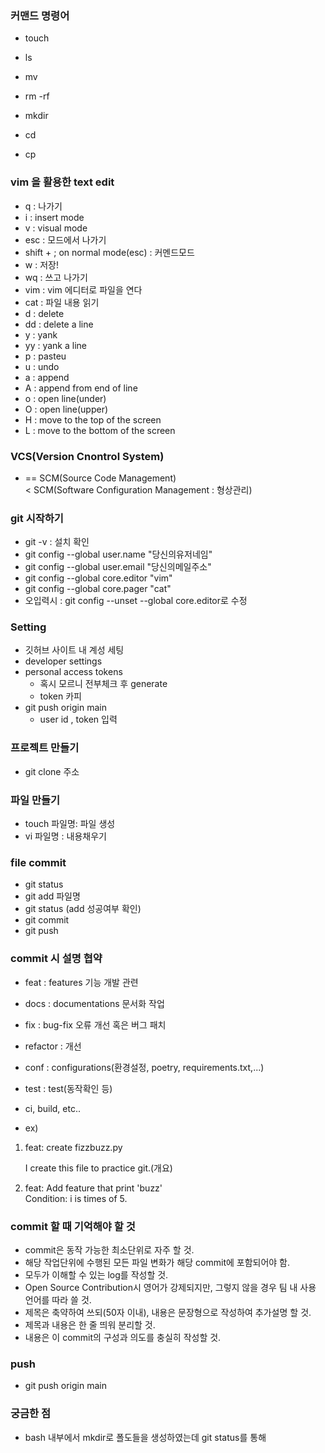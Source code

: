 ### 커맨드 명령어
- touch 
- ls
- mv
- rm -rf
- mkdir

- cd
- cp

### vim 을 활용한 text edit
- q : 나가기
- i : insert mode
- v : visual mode
- esc : 모드에서 나가기
- shift + ; on normal mode(esc) : 커멘드모드
- w : 저장!
- wq : 쓰고 나가기
- vim : vim 에디터로 파일을 연다
- cat : 파일 내용 읽기
- d : delete
- dd : delete a line
- y : yank
- yy : yank a line
- p : pasteu
- u : undo
- a : append
- A : append from end of line
- o : open line(under)
- O : open line(upper)
- H : move to the top of the screen
- L : move to the bottom of the screen

### VCS(Version Cnontrol System)
- == SCM(Source Code Management)  
< SCM(Software Configuration Management : 형상관리)

### git 시작하기
- git -v : 설치 확인
- git config --global user.name "당신의유저네임"
- git config --global user.email "당신의메일주소"
- git config --global core.editor "vim"
- git config --global core.pager "cat"
- 오입력시 : git config --unset --global core.editor로 수정

### Setting
- 깃허브 사이트 내 계성 세팅
- developer settings
- personal access tokens
    - 혹시 모르니 전부체크 후 generate
    - token 카피
- git push origin main
    - user id , token 입력

### 프로젝트 만들기
- git clone 주소
### 파일 만들기
- touch 파일명: 파일 생성
- vi 파일명 : 내용채우기

### file commit
- git status
- git add 파일명
- git status (add 성공여부 확인)
- git commit
- git push

### commit 시 설명 협약
- feat : features 기능 개발 관련
- docs : documentations 문서화 작업
- fix : bug-fix 오류 개선 혹은 버그 패치
- refactor : 개선
- conf : configurations(환경설정, poetry, requirements.txt,...)

- test : test(동작확인 등)
- ci, build, etc..
- ex) 
1. feat: create fizzbuzz.py

    I create this file to practice git.(개요)
2. feat: Add feature that print 'buzz'  
Condition: i is times of 5.

### commit 할 때 기억해야 할 것
- commit은 동작 가능한 최소단위로 자주 할 것.
- 해당 작업단위에 수행된 모든 파일 변화가 해당 commit에 포함되어야 함.
- 모두가 이해할 수 있는 log를 작성할 것.
- Open Source Contribution시 영어가 강제되지만, 그렇지 않을 경우 팀 내 사용 언어를
따라 쓸 것.
- 제목은 축약하여 쓰되(50자 이내), 내용은 문장형으로 작성하여 추가설명 할 것.
- 제목과 내용은 한 줄 띄워 분리할 것.
- 내용은 이 commit의 구성과 의도를 충실히 작성할 것.

### push
- git push origin main
### 궁금한 점
- bash 내부에서 mkdir로 폴도들을 생성하였는데 git status를 통해 